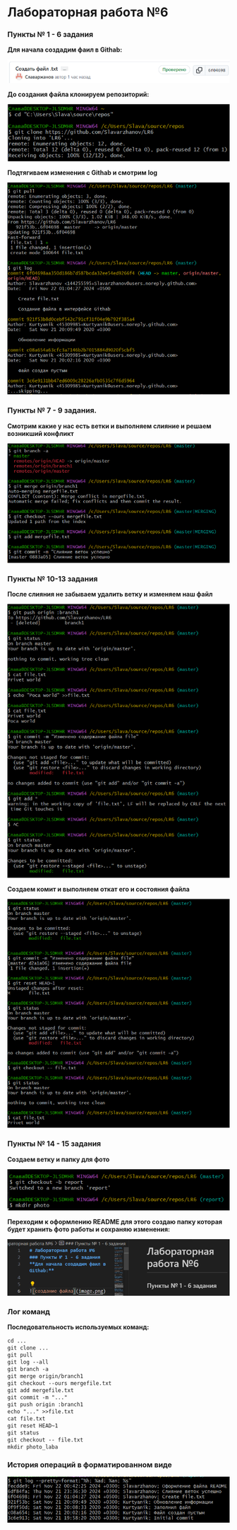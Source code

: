 # Лабораторная работа №6
### Пункты № 1 - 6 задания
**Для начала создадим фаил в Githab:**


![создание файла](https://github.com/Slavarzhanov/LR6/blob/report/photo/%D1%81%D0%BE%D0%B7%D0%B4%D0%B0%D0%BD%D0%B8%D0%B5%20%D1%84%D0%B0%D0%B9%D0%BB%D0%B0%20%D0%B2%20%D0%B3%D0%B8%D1%82%D1%85%D0%B0%D0%B1%D0%B5.png)

**До создания файла клонируем репозиторий:**


![конирование репозитория](https://github.com/Slavarzhanov/LR6/blob/report/photo/%D0%BA%D0%BB%D0%BE%D0%BD%D0%B8%D1%80%D0%BE%D0%B2%D0%B0%D0%BD%D0%B8%D0%B5%20%D1%80%D0%B5%D0%BF%D0%BE%D0%B7%D0%B8%D1%82%D0%BE%D1%80%D0%B8%D1%8F.png)

**Подтягиваем изменения с Githab и смотрим log**


![подтягивание изменений](https://github.com/Slavarzhanov/LR6/blob/report/photo/%D0%BF%D0%BE%D0%B4%D1%82%D1%8F%D0%B3%D0%B8%D0%B2%D0%B0%D0%BD%D0%B8%D0%B5%20%D0%B8%D0%B7%D0%BC%D0%B5%D0%BD%D0%B5%D0%BD%D0%B8%D0%B9%20%D0%B8%20%D0%BB%D0%BE%D0%B3.png)

### Пункты № 7 - 9 задания.
**Смотрим какие у нас есть ветки и выполняем слияние и решаем возникший конфликт**

![Просмотр веток и слияние](https://github.com/Slavarzhanov/LR6/blob/report/photo/%D0%B2%D0%B5%D1%82%D0%BA%D0%B8%20%D0%B8%20%D1%81%D0%BB%D0%B8%D1%8F%D0%BD%D0%B8%D0%B5%20%D1%81%20%D1%80%D0%B5%D1%88%D0%B5%D0%BD%D0%B8%D0%B5%D0%BC.png)


### Пункты № 10-13 задания
**После слияния не забываем удалить ветку и изменяем наш файл**


![удаление ветки](https://github.com/Slavarzhanov/LR6/blob/report/photo/%D0%B8%D0%B7%D0%BC%D0%B5%D0%BD%D0%B5%D0%BD%D0%B8%D0%B5%20%D0%B8%20%D0%BE%D1%82%D0%BA%D0%B0%D1%82.png)


**Создаем комит и выполняем откат его и состояния файла**


![Комит и его откат](https://github.com/Slavarzhanov/LR6/blob/report/photo/%D0%BE%D1%82%D0%BA%D0%B0%D1%82%20-%202.png)

### Пункты № 14 - 15 задания
**Создаем ветку и папку для фото**


![Создание ветки и папки для фото](https://github.com/Slavarzhanov/LR6/blob/report/photo/%D1%81%D0%BE%D0%B7%D0%B4%D0%B0%D0%BD%D0%B8%D0%B5%20%D0%B2%D0%B5%D1%82%D0%BA%D0%B8%20%D0%B8%20%D0%BF%D0%B0%D0%BF%D0%BA%D0%B8.png)

**Переходим к оформлению README для этого создаю папку которая будет хранить фото работы и сохраняю изменения:**


![Работа по оформлению README](https://github.com/Slavarzhanov/LR6/blob/report/photo/%D1%80%D0%B0%D0%B1%D0%BE%D1%82%D0%B0%20%D0%B2%20VSCode.png)

### Лог команд
**Последовательность используемых команд:**

```
cd ...
git clone ...
git pull
git log --all
git branch -a
git merge origin/branch1
git checkout --ours mergefile.txt
git add mergefile.txt
git commit -m "..."
git push origin :branch1
echo "..." >>file.txt
cat file.txt
git reset HEAD~1
git status
git checkout -- file.txt
mkdir photo_laba
```

### История операций в форматированном виде

![Отформатированый log](https://github.com/Slavarzhanov/LR6/blob/report/photo/%D1%82%D1%84%D0%BE%D1%80%D0%BC%D0%B0%D1%82%D0%B8%D1%80%D0%BE%D0%B2%D0%B0%D0%BD%D1%8B%D0%B9%20%D0%BB%D0%BE%D0%B3.png)